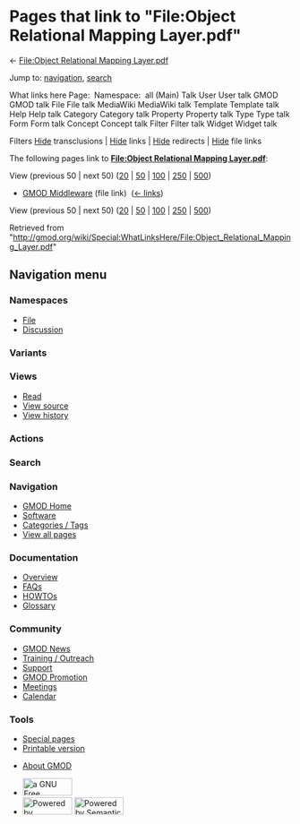 <div id="mw-page-base" class="noprint">

</div>

<div id="mw-head-base" class="noprint">

</div>

<div id="content" class="mw-body" role="main">

<span id="top"></span>

<div id="mw-js-message" style="display:none;">

</div>



# <span dir="auto">Pages that link to "File:Object Relational Mapping Layer.pdf"</span>

<div id="bodyContent">

<div id="contentSub">

← [File:Object Relational Mapping
Layer.pdf](/wiki/File:Object_Relational_Mapping_Layer.pdf "File:Object Relational Mapping Layer.pdf")

</div>

<div id="jump-to-nav" class="mw-jump">

Jump to: [navigation](#mw-navigation), [search](#p-search)

</div>

<div id="mw-content-text">

What links here Page:  Namespace:  all (Main) Talk User User talk GMOD
GMOD talk File File talk MediaWiki MediaWiki talk Template Template talk
Help Help talk Category Category talk Property Property talk Type Type
talk Form Form talk Concept Concept talk Filter Filter talk Widget
Widget talk

Filters
[Hide](/mediawiki/index.php?title=Special:WhatLinksHere/File:Object_Relational_Mapping_Layer.pdf&hidetrans=1 "Special:WhatLinksHere/File:Object Relational Mapping Layer.pdf")
transclusions \|
[Hide](/mediawiki/index.php?title=Special:WhatLinksHere/File:Object_Relational_Mapping_Layer.pdf&hidelinks=1 "Special:WhatLinksHere/File:Object Relational Mapping Layer.pdf")
links \|
[Hide](/mediawiki/index.php?title=Special:WhatLinksHere/File:Object_Relational_Mapping_Layer.pdf&hideredirs=1 "Special:WhatLinksHere/File:Object Relational Mapping Layer.pdf")
redirects \|
[Hide](/mediawiki/index.php?title=Special:WhatLinksHere/File:Object_Relational_Mapping_Layer.pdf&hideimages=1 "Special:WhatLinksHere/File:Object Relational Mapping Layer.pdf")
file links

The following pages link to **[File:Object Relational Mapping
Layer.pdf](/wiki/File:Object_Relational_Mapping_Layer.pdf "File:Object Relational Mapping Layer.pdf")**:

View (previous 50 \| next 50)
([20](/mediawiki/index.php?title=Special:WhatLinksHere/File:Object_Relational_Mapping_Layer.pdf&limit=20 "Special:WhatLinksHere/File:Object Relational Mapping Layer.pdf")
\|
[50](/mediawiki/index.php?title=Special:WhatLinksHere/File:Object_Relational_Mapping_Layer.pdf&limit=50 "Special:WhatLinksHere/File:Object Relational Mapping Layer.pdf")
\|
[100](/mediawiki/index.php?title=Special:WhatLinksHere/File:Object_Relational_Mapping_Layer.pdf&limit=100 "Special:WhatLinksHere/File:Object Relational Mapping Layer.pdf")
\|
[250](/mediawiki/index.php?title=Special:WhatLinksHere/File:Object_Relational_Mapping_Layer.pdf&limit=250 "Special:WhatLinksHere/File:Object Relational Mapping Layer.pdf")
\|
[500](/mediawiki/index.php?title=Special:WhatLinksHere/File:Object_Relational_Mapping_Layer.pdf&limit=500 "Special:WhatLinksHere/File:Object Relational Mapping Layer.pdf"))

- [GMOD Middleware](/wiki/GMOD_Middleware "GMOD Middleware") (file link)
  ‎ <span class="mw-whatlinkshere-tools">([←
  links](/mediawiki/index.php?title=Special:WhatLinksHere&target=GMOD+Middleware "Special:WhatLinksHere"))</span>

View (previous 50 \| next 50)
([20](/mediawiki/index.php?title=Special:WhatLinksHere/File:Object_Relational_Mapping_Layer.pdf&limit=20 "Special:WhatLinksHere/File:Object Relational Mapping Layer.pdf")
\|
[50](/mediawiki/index.php?title=Special:WhatLinksHere/File:Object_Relational_Mapping_Layer.pdf&limit=50 "Special:WhatLinksHere/File:Object Relational Mapping Layer.pdf")
\|
[100](/mediawiki/index.php?title=Special:WhatLinksHere/File:Object_Relational_Mapping_Layer.pdf&limit=100 "Special:WhatLinksHere/File:Object Relational Mapping Layer.pdf")
\|
[250](/mediawiki/index.php?title=Special:WhatLinksHere/File:Object_Relational_Mapping_Layer.pdf&limit=250 "Special:WhatLinksHere/File:Object Relational Mapping Layer.pdf")
\|
[500](/mediawiki/index.php?title=Special:WhatLinksHere/File:Object_Relational_Mapping_Layer.pdf&limit=500 "Special:WhatLinksHere/File:Object Relational Mapping Layer.pdf"))

</div>

<div class="printfooter">

Retrieved from
"<http://gmod.org/wiki/Special:WhatLinksHere/File:Object_Relational_Mapping_Layer.pdf>"

</div>

<div id="catlinks" class="catlinks catlinks-allhidden">

</div>

<div class="visualClear">

</div>

</div>

</div>

<div id="mw-navigation">

## Navigation menu

<div id="mw-head">



<div id="left-navigation">

<div id="p-namespaces" class="vectorTabs" role="navigation"
aria-labelledby="p-namespaces-label">

### Namespaces

- <span id="ca-nstab-image"><a href="/wiki/File:Object_Relational_Mapping_Layer.pdf" accesskey="c"
  title="View the file page [c]">File</a></span>
- <span id="ca-talk"><a
  href="/mediawiki/index.php?title=File_talk:Object_Relational_Mapping_Layer.pdf&amp;action=edit&amp;redlink=1"
  accesskey="t"
  title="Discussion about the content page [t]">Discussion</a></span>

</div>

<div id="p-variants" class="vectorMenu emptyPortlet" role="navigation"
aria-labelledby="p-variants-label">

### 

### Variants[](#)

<div class="menu">

</div>

</div>

</div>

<div id="right-navigation">

<div id="p-views" class="vectorTabs" role="navigation"
aria-labelledby="p-views-label">

### Views

- <span id="ca-view">[Read](/wiki/File:Object_Relational_Mapping_Layer.pdf)</span>
- <span id="ca-viewsource"><a
  href="/mediawiki/index.php?title=File:Object_Relational_Mapping_Layer.pdf&amp;action=edit"
  accesskey="e" title="This page is protected.
  You can view its source [e]">View source</a></span>
- <span id="ca-history"><a
  href="/mediawiki/index.php?title=File:Object_Relational_Mapping_Layer.pdf&amp;action=history"
  accesskey="h" title="Past revisions of this page [h]">View history</a></span>

</div>

<div id="p-cactions" class="vectorMenu emptyPortlet" role="navigation"
aria-labelledby="p-cactions-label">

### Actions[](#)

<div class="menu">

</div>

</div>

<div id="p-search" role="search">

### Search

<div id="simpleSearch">

</div>

</div>

</div>

</div>

<div id="mw-panel">

<div id="p-logo" role="banner">

<a href="/wiki/Main_Page"
style="background-image: url(http://gmod.org/images/GMOD-cogs.png);"
title="Visit the main page"></a>

</div>

<div id="p-Navigation" class="portal" role="navigation"
aria-labelledby="p-Navigation-label">

### Navigation

<div class="body">

- <span id="n-GMOD-Home">[GMOD Home](/wiki/Main_Page)</span>
- <span id="n-Software">[Software](/wiki/GMOD_Components)</span>
- <span id="n-Categories-.2F-Tags">[Categories /
  Tags](/wiki/Categories)</span>
- <span id="n-View-all-pages">[View all
  pages](/wiki/Special:AllPages)</span>

</div>

</div>

<div id="p-Documentation" class="portal" role="navigation"
aria-labelledby="p-Documentation-label">

### Documentation

<div class="body">

- <span id="n-Overview">[Overview](/wiki/Overview)</span>
- <span id="n-FAQs">[FAQs](/wiki/Category:FAQ)</span>
- <span id="n-HOWTOs">[HOWTOs](/wiki/Category:HOWTO)</span>
- <span id="n-Glossary">[Glossary](/wiki/Glossary)</span>

</div>

</div>

<div id="p-Community" class="portal" role="navigation"
aria-labelledby="p-Community-label">

### Community

<div class="body">

- <span id="n-GMOD-News">[GMOD News](/wiki/GMOD_News)</span>
- <span id="n-Training-.2F-Outreach">[Training /
  Outreach](/wiki/Training_and_Outreach)</span>
- <span id="n-Support">[Support](/wiki/Support)</span>
- <span id="n-GMOD-Promotion">[GMOD
  Promotion](/wiki/GMOD_Promotion)</span>
- <span id="n-Meetings">[Meetings](/wiki/Meetings)</span>
- <span id="n-Calendar">[Calendar](/wiki/Calendar)</span>

</div>

</div>

<div id="p-tb" class="portal" role="navigation"
aria-labelledby="p-tb-label">

### Tools

<div class="body">

- <span id="t-specialpages"><a href="/wiki/Special:SpecialPages" accesskey="q"
  title="A list of all special pages [q]">Special pages</a></span>
- <span id="t-print"><a
  href="/mediawiki/index.php?title=Special:WhatLinksHere/File:Object_Relational_Mapping_Layer.pdf&amp;printable=yes"
  rel="alternate" accesskey="p"
  title="Printable version of this page [p]">Printable version</a></span>

</div>

</div>

</div>

</div>

<div id="footer" role="contentinfo">

- <span id="footer-places-about">[About
  GMOD](/wiki/GMOD:About "GMOD:About")</span>

<!-- -->

- <span id="footer-copyrightico">[<img src="http://www.gnu.org/graphics/gfdl-logo-small.png" width="88"
  height="31" alt="a GNU Free Documentation License" />](http://www.gnu.org/licenses/fdl-1.3.html)</span>
- <span id="footer-poweredbyico">[<img src="/mediawiki/skins/common/images/poweredby_mediawiki_88x31.png"
  width="88" height="31" alt="Powered by MediaWiki" />](//www.mediawiki.org/)
  [<img
  src="/mediawiki/extensions/SemanticMediaWiki/includes/../resources/images/smw_button.png"
  width="88" height="31" alt="Powered by Semantic MediaWiki" />](https://www.semantic-mediawiki.org/wiki/Semantic_MediaWiki)</span>

<div style="clear:both">

</div>

</div>
